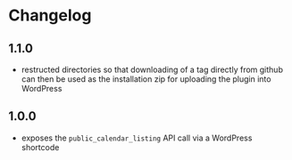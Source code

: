 Changelog
=========

## 1.1.0

- restructed directories so that downloading of a tag directly from github can then be used as the installation zip for uploading the plugin into WordPress


## 1.0.0

- exposes the `public_calendar_listing` API call via a WordPress shortcode